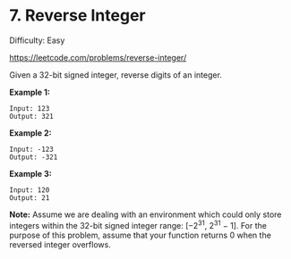 # 7. Reverse Integer

Difficulty: Easy

https://leetcode.com/problems/reverse-integer/

Given a 32-bit signed integer, reverse digits of an integer.

**Example 1:**
```
Input: 123
Output: 321
```

**Example 2:**
```
Input: -123
Output: -321
```

**Example 3:**
```
Input: 120
Output: 21
```

**Note:**
Assume we are dealing with an environment which could only store integers within the 32-bit signed integer range: [−2<sup>31</sup>,  2<sup>31</sup> − 1]. For the purpose of this problem, assume that your function returns 0 when the reversed integer overflows.
